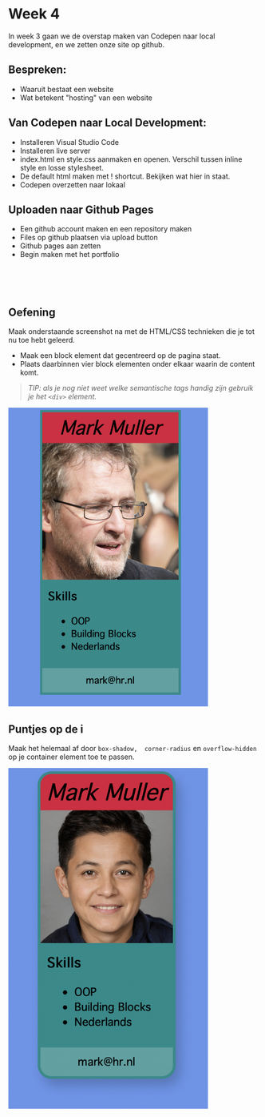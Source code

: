 # Week 4

In week 3 gaan we de overstap maken van Codepen naar local development, en we zetten onze site op github.

## Bespreken:

- Waaruit bestaat een website
- Wat betekent "hosting" van een website

## Van Codepen naar Local Development:

- Installeren Visual Studio Code
- Installeren live server
- index.html en style.css aanmaken en openen. Verschil tussen inline style en losse stylesheet.
- De default html maken met ! shortcut. Bekijken wat hier in staat.
- Codepen overzetten naar lokaal

## Uploaden naar Github Pages

- Een github account maken en een repository maken
- Files op github plaatsen via upload button
- Github pages aan zetten
- Begin maken met het portfolio

<br>
<br>
<br>

## Oefening

Maak onderstaande screenshot na met de HTML/CSS technieken die je tot nu toe hebt geleerd. 

- Maak een block element dat gecentreerd op de pagina staat.
- Plaats daarbinnen vier block elementen onder elkaar waarin de content komt.

> *TIP: als je nog niet weet welke semantische tags handig zijn gebruik je het `<div>` element.*

<img src="./images/week4.png" width="400">

<br>

## Puntjes op de i

Maak het helemaal af door `box-shadow, 
corner-radius` en `overflow-hidden` op je container element toe te passen.

<img src="./images/week4-advanced.png" width="400">